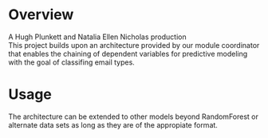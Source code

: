 # Overview
A Hugh Plunkett and Natalia Ellen Nicholas production\
This project builds upon an architecture provided by our module coordinator that enables the chaining of dependent variables for predictive modeling with the goal of classifing email types.



# Usage
The architecture can be extended to other models beyond RandomForest or alternate data sets as long as they are of the appropiate format.

